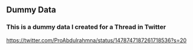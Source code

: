 ## Dummy Data

### This is a dummy data I created for a Thread in Twitter
https://twitter.com/ProAbdulrahmna/status/1478747187261718536?s=20
